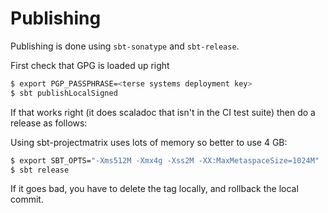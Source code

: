 # Publishing

Publishing is done using `sbt-sonatype` and `sbt-release`.

First check that GPG is loaded up right

```bash
$ export PGP_PASSPHRASE=<terse systems deployment key>
$ sbt publishLocalSigned
```

If that works right (it does scaladoc that isn't in the CI test suite) then do a release as follows:

Using sbt-projectmatrix uses lots of memory so better to use 4 GB:

```bash
$ export SBT_OPTS="-Xms512M -Xmx4g -Xss2M -XX:MaxMetaspaceSize=1024M" 
$ sbt release 
```

If it goes bad, you have to delete the tag locally, and rollback the local commit.
